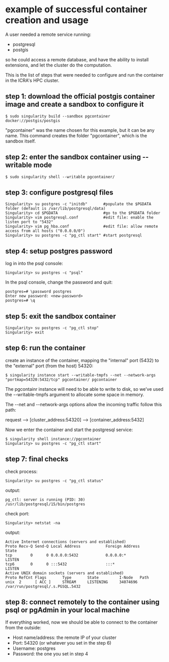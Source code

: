 # example of successful container creation and usage
A user needed a remote service running:
- postgresql
- postgis

so he could access a remote database, and have the ability to install
extensions, and let the cluster do the computation.

This is the list of steps that were needed to configure and run the container
in the ICRA's HPC cluster.

## step 1: download the official postgis container image and create a sandbox to configure it
```
$ sudo singularity build --sandbox pgcontainer docker://postgis/postgis
```
"pgcontainer" was the name chosen for this example, but it can be any name.
This command creates the folder "pgcontainer", which is the sandbox itself.

## step 2: enter the sandbox container using --writable mode
```
$ sudo singularity shell --writable pgcontainer/
```

## step 3: configure postgresql files
```
Singularity> su postgres -c "initdb"       #populate the $PGDATA folder (default is /var/lib/postgresql/data)
Singularity> cd $PGDATA                    #go to the $PGDATA folder
Singularity> vim postgresql.conf           #edit file: enable the listen port to "5432"
Singularity> vim pg_hba.conf               #edit file: allow remote access from all hosts ("0.0.0.0/0")
Singularity> su postgres -c "pg_ctl start" #start postgresql
```

## step 4: setup postgres password
log in into the psql console:
```
Singularity> su postgres -c "psql"
```
In the psql console, change the password and quit:
```
postgres=# \password postgres
Enter new password: <new-password>
postgres=# \q
```

## step 5: exit the sandbox container
```
Singularity> su postgres -c "pg_ctl stop"
Singularity> exit
```

## step 6: run the container
create an instance of the container, mapping the "internal" port (5432) to the "external" port (from the host) 54320:
```
$ singularity instance start --writable-tmpfs --net --network-args "portmap=54320:5432/tcp" pgcontainer/ pgcontainer
```
The pgcontainr instance will need to be able to write to disk, so we’ve used
the --writable-tmpfs argument to allocate some space in memory.

The --net and --network-args options allow the incoming traffic follow this path:

request --> [cluster_address:54320] --> [container_address:5432]

Now we enter the container and start the postgresql service:
```
$ singularity shell instance://pgcontainer
Singularity> su postgres -c "pg_ctl start"
```

## step 7: final checks
check process:
```
Singularity> su postgres -c "pg_ctl status"
```
output:
```
pg_ctl: server is running (PID: 30)
/usr/lib/postgresql/15/bin/postgres
```
check port:
```
Singularity> netstat -na
```
output:
```
Active Internet connections (servers and established)
Proto Recv-Q Send-Q Local Address           Foreign Address         State
tcp        0      0 0.0.0.0:5432            0.0.0.0:*               LISTEN
tcp6       0      0 :::5432                 :::*                    LISTEN
Active UNIX domain sockets (servers and established)
Proto RefCnt Flags       Type       State         I-Node   Path
unix  2      [ ACC ]     STREAM     LISTENING     34074696 /var/run/postgresql/.s.PGSQL.5432
```

## step 8: connect remotely to the container using psql or pgAdmin in your local machine
If everything worked, now we should be able to connect to the container from the outside:

- Host name/address: the remote IP of your cluster
- Port: 54320 (or whatever you set in the step 6)
- Username: postgres
- Password: the one you set in step 4
